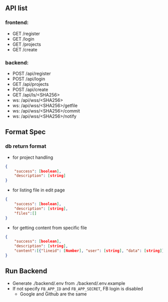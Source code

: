 ## API list
### frontend:
- GET /register
- GET /login
- GET /projects
- GET /create

### backend:
- POST /api/register
- POST /api/login
- GET /api/projects
- POST /api/create
- GET /api/ls/\<SHA256>
- ws: /api/wss/\<SHA256>
- ws: /api/wss/\<SHA256>/getfile
- ws: /api/wss/\<SHA256>/commit
- ws: /api/wss/\<SHA256>/notify

## Format Spec

### db return format

- for project handling

```json
{
	"success": [boolean],
	"description": [string]
}
```

- for listing file in edit page

```json
{
	"success": [boolean],
	"description": [string],
	"files":[]
}
```
- for getting content from specific file

```json
{
	"success": [boolean],
	"description": [string],
	"content":[{"lineid": [Number], "user": [string], "data": [string]}]
}
```
## Run Backend
- Generate ./backend/.env from ./backend/.env.example
- If not specify `FB_APP_ID` and `FB_APP_SECRET`, FB login is disabled
	- Google and Github are the same
